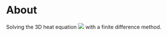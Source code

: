 # About
Solving the 3D heat equation <img src="https://render.githubusercontent.com/render/math?math={u_t = \kappa \nabla u}"> with a finite difference method.
